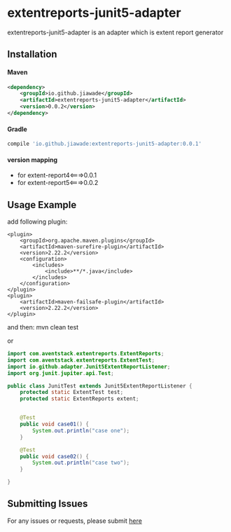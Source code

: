 
# extentreports-junit5-adapter #

extentreports-junit5-adapter is an adapter which is extent report generator 

## Installation

#### Maven
````xml
<dependency>
    <groupId>io.github.jiawade</groupId>
    <artifactId>extentreports-junit5-adapter</artifactId>
    <version>0.0.2</version>
</dependency>
````

#### Gradle
````gradle
compile 'io.github.jiawade:extentreports-junit5-adapter:0.0.1'
````

#### version mapping
* for extent-report4<===>0.0.1
* for extent-report5<===>0.0.2



## Usage Example
add following plugin:
````
<plugin>
    <groupId>org.apache.maven.plugins</groupId>
    <artifactId>maven-surefire-plugin</artifactId>
    <version>2.22.2</version>
    <configuration>
        <includes>
            <include>**/*.java</include>
        </includes>
    </configuration>
</plugin>
<plugin>
    <artifactId>maven-failsafe-plugin</artifactId>
    <version>2.22.2</version>
</plugin>
````
and then: mvn clean test

or
````java
import com.aventstack.extentreports.ExtentReports;
import com.aventstack.extentreports.ExtentTest;
import io.github.adapter.Junit5ExtentReportListener;
import org.junit.jupiter.api.Test;

public class JunitTest extends Junit5ExtentReportListener {
    protected static ExtentTest test;
    protected static ExtentReports extent;


    @Test
    public void case01() {
        System.out.println("case one");
    }

    @Test
    public void case02() {
        System.out.println("case two");
    }

}
````

## Submitting Issues
For any issues or requests, please submit [here](https://github.com/jiawade/selenium-smart/issues)

